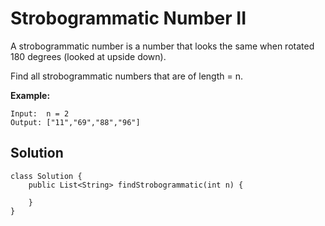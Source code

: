 # Strobogrammatic Number II

A strobogrammatic number is a number that looks the same when rotated 180 degrees \(looked at upside down\).

Find all strobogrammatic numbers that are of length = n.

**Example:**

```
Input:  n = 2
Output: ["11","69","88","96"]
```

## Solution

```
class Solution {
    public List<String> findStrobogrammatic(int n) {
        
    }
}
```



